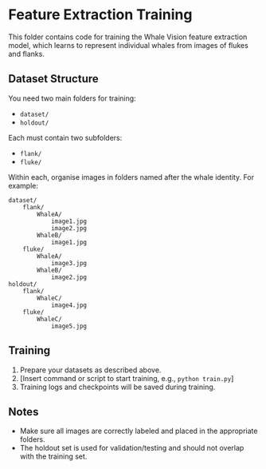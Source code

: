 # Feature Extraction Training

This folder contains code for training the Whale Vision feature extraction model, which learns to represent individual whales from images of flukes and flanks.

## Dataset Structure

You need two main folders for training:

- `dataset/`
- `holdout/`

Each must contain two subfolders:

- `flank/`
- `fluke/`

Within each, organise images in folders named after the whale identity. For example:
```
dataset/
	flank/
		WhaleA/
			image1.jpg
			image2.jpg
		WhaleB/
			image1.jpg
	fluke/
		WhaleA/
			image3.jpg
		WhaleB/
			image2.jpg
holdout/
	flank/
		WhaleC/
			image4.jpg
	fluke/
		WhaleC/
			image5.jpg
```

## Training

1. Prepare your datasets as described above.
2. [Insert command or script to start training, e.g., `python train.py`]
3. Training logs and checkpoints will be saved during training.

## Notes

- Make sure all images are correctly labeled and placed in the appropriate folders.
- The holdout set is used for validation/testing and should not overlap with the training set.
